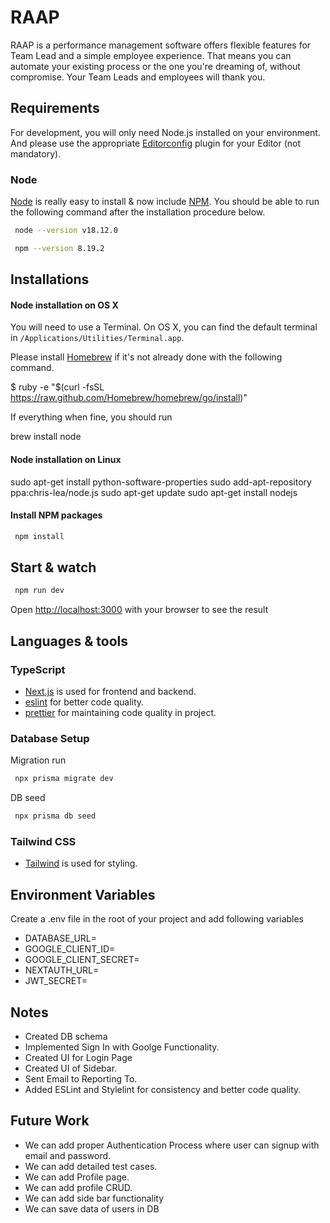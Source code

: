 # RAAP

RAAP is a performance management software offers flexible features for Team Lead and a simple employee experience. That means you can automate your existing process or the one you're dreaming of, without compromise. Your Team Leads and employees will thank you. 

## Requirements

For development, you will only need Node.js installed on your environment.
And please use the appropriate [Editorconfig](http://editorconfig.org/) plugin for your Editor (not mandatory).

### Node

[Node](http://nodejs.org/) is really easy to install & now include [NPM](https://npmjs.org/).
You should be able to run the following command after the installation procedure
below.
```bash
 node --version v18.12.0

 npm --version 8.19.2
```


## Installations

#### Node installation on OS X

You will need to use a Terminal. On OS X, you can find the default terminal in
`/Applications/Utilities/Terminal.app`.

Please install [Homebrew](http://brew.sh/) if it's not already done with the following command.

  $ ruby -e "$(curl -fsSL https://raw.github.com/Homebrew/homebrew/go/install)"

If everything when fine, you should run

  brew install node

#### Node installation on Linux

  sudo apt-get install python-software-properties
  sudo add-apt-repository ppa:chris-lea/node.js
  sudo apt-get update
  sudo apt-get install nodejs

#### Install NPM packages
```bash
 npm install
```
## Start & watch

  
```bash
 npm run dev
```

Open [http://localhost:3000](http://localhost:3000) with your browser to see the result


## Languages & tools
 

### TypeScript

- [Next.js](https://github.com/vercel/next.js) is used for frontend and backend.
- [eslint](https://eslint.org/) for better code quality.
- [prettier](https://prettier.io/) for maintaining code quality in project.

### Database Setup
Migration run 
```bash
 npx prisma migrate dev
```
DB seed
```bash
 npx prisma db seed
```

### Tailwind CSS
- [Tailwind](https://tailwindcss.com/) is used for styling.

## Environment Variables
Create a .env file in the root of your project and add following variables 

- DATABASE_URL=
- GOOGLE_CLIENT_ID= 
- GOOGLE_CLIENT_SECRET=
- NEXTAUTH_URL=
- JWT_SECRET= 

## Notes
- Created DB schema
- Implemented Sign In with Goolge Functionality.
- Created UI for Login Page
- Created UI of Sidebar.
- Sent Email to Reporting To.
- Added ESLint and Stylelint for consistency and better code quality.



## Future Work
- We can add proper Authentication Process where user can signup with email and password.
- We can add detailed test cases.
- We can add Profile page.
- We can add profile CRUD.
- We can add side bar functionality
- We can save data of users in DB